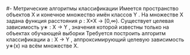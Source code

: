 #- Метрические алгоритмы классификации
Имеется пространство объектов X и конечное множество имён классов Y .
На множестве X задана функция расстояния ρ : X×X → [0,∞).
Существует целевая зависимость y∗ : X → Y , значения которой известны только на объектах обучающей выборки  Требуется построить алгоритм классификации
a : X → Y , аппроксимирующий целевую зависимость y∗(x) на всём множестве X.
